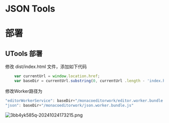 # JSON Tools

# 部署

## UTools 部署

修改 dist/index.html 文件，添加如下代码
```javascript
    var currentUrl = window.location.href;
    var baseDir = currentUrl.substring(0, currentUrl .length - 'index.html'.length)
```
修改Worker路径为
```javascript
"editorWorkerService": baseDir+"/monacoeditorwork/editor.worker.bundle.js",
"json": baseDir+"/monacoeditorwork/json.worker.bundle.js"
```
![3bb4yk585q-20241024173215.png](https://minio.kl.do/default/files/3bb4yk585q-20241024173215.png)

